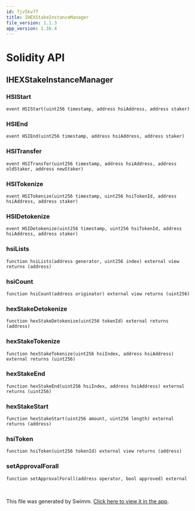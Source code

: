 ```yaml
---
id: 7jv5kv77
title: IHEXStakeInstanceManager
file_version: 1.1.3
app_version: 1.16.4
---
```


# Solidity API

## IHEXStakeInstanceManager

### HSIStart

```
event HSIStart(uint256 timestamp, address hsiAddress, address staker)
```

### HSIEnd

```
event HSIEnd(uint256 timestamp, address hsiAddress, address staker)
```

### HSITransfer

```
event HSITransfer(uint256 timestamp, address hsiAddress, address oldStaker, address newStaker)
```

### HSITokenize

```
event HSITokenize(uint256 timestamp, uint256 hsiTokenId, address hsiAddress, address staker)
```

### HSIDetokenize

```
event HSIDetokenize(uint256 timestamp, uint256 hsiTokenId, address hsiAddress, address staker)
```

### hsiLists

```
function hsiLists(address generator, uint256 index) external view returns (address)
```

### hsiCount

```
function hsiCount(address originator) external view returns (uint256)
```

### hexStakeDetokenize

```
function hexStakeDetokenize(uint256 tokenId) external returns (address)
```

### hexStakeTokenize

```
function hexStakeTokenize(uint256 hsiIndex, address hsiAddress) external returns (uint256)
```

### hexStakeEnd

```
function hexStakeEnd(uint256 hsiIndex, address hsiAddress) external returns (uint256)
```

### hexStakeStart

```
function hexStakeStart(uint256 amount, uint256 length) external returns (address)
```

### hsiToken

```
function hsiToken(uint256 tokenId) external view returns (address)
```

### setApprovalForall

```
function setApprovalForall(address operator, bool approved) external
```

<br/>

This file was generated by Swimm. [Click here to view it in the app](https://app.swimm.io/repos/Z2l0aHViJTNBJTNBc3Rha2UtbWFuYWdlciUzQSUzQWhleHBheS1kYXk=/docs/7jv5kv77).
